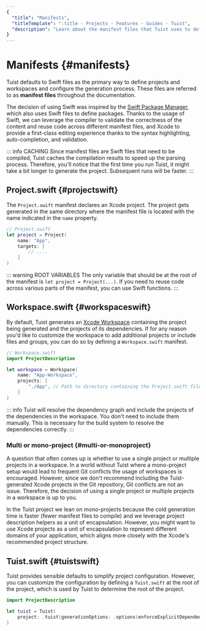 ```yaml
---
{
  "title": "Manifests",
  "titleTemplate": ":title · Projects · Features · Guides · Tuist",
  "description": "Learn about the manifest files that Tuist uses to define projects and workspaces and configure the generation process."
}
---
```

# Manifests {#manifests}

Tuist defaults to Swift files as the primary way to define projects and
workspaces and configure the generation process. These files are referred to as
**manifest files** throughout the documentation.

The decision of using Swift was inspired by the [Swift Package
Manager](https://www.swift.org/documentation/package-manager/), which also uses
Swift files to define packages. Thanks to the usage of Swift, we can leverage
the compiler to validate the correctness of the content and reuse code across
different manifest files, and Xcode to provide a first-class editing experience
thanks to the syntax highlighting, auto-completion, and validation.

::: info CACHING Since manifest files are Swift files that need to be compiled,
Tuist caches the compilation results to speed up the parsing process.
Therefore, you'll notice that the first time you run Tuist, it might take a
bit longer to generate the project. Subsequent runs will be faster.
:::

## Project.swift {#projectswift}

The
<LocalizedLink href="/references/project-description/structs/project">`Project.swift`</LocalizedLink>
manifest declares an Xcode project. The project gets generated in the same
directory where the manifest file is located with the name indicated in the
`name` property.

```swift
// Project.swift
let project = Project(
    name: "App",
    targets: [
        // ....
    ]
)
```


::: warning ROOT VARIABLES The only variable that should be at the root of the
manifest is `let project = Project(...)`. If you need to reuse code across
various parts of the manifest, you can use Swift functions.
:::

## Workspace.swift {#workspaceswift}

By default, Tuist generates an [Xcode
Workspace](https://developer.apple.com/documentation/xcode/projects-and-workspaces)
containing the project being generated and the projects of its dependencies. If
for any reason you'd like to customize the workspace to add additional projects
or include files and groups, you can do so by defining a
<LocalizedLink href="/references/project-description/structs/workspace">`Workspace.swift`</LocalizedLink>
manifest.

```swift
// Workspace.swift
import ProjectDescription

let workspace = Workspace(
    name: "App-Workspace",
    projects: [
        "./App", // Path to directory containing the Project.swift file
    ]
)
```

::: info Tuist will resolve the dependency graph and include the projects of
the dependencies in the workspace. You don't need to include them manually.
This is necessary for the build system to resolve the dependencies correctly.
:::

### Multi or mono-project {#multi-or-monoproject}

A question that often comes up is whether to use a single project or multiple
projects in a workspace. In a world without Tuist where a mono-project setup
would lead to frequent Git conflicts the usage of workspaces is encouraged.
However, since we don't recommend including the Tuist-generated Xcode projects
in the Git repository, Git conflicts are not an issue. Therefore, the decision
of using a single project or multiple projects in a workspace is up to you.

In the Tuist project we lean on mono-projects because the cold generation time
is faster (fewer manifest files to compile) and we leverage
<LocalizedLink href="/guides/features/projects/code-sharing">project description
helpers</LocalizedLink> as a unit of encapsulation. However, you might want to
use Xcode projects as a unit of encapsulation to represent different domains of
your application, which aligns more closely with the Xcode's recommended project
structure.

## Tuist.swift {#tuistswift}

Tuist provides
<LocalizedLink href="/contributors/principles.html#default-to-conventions">sensible
defaults</LocalizedLink> to simplify project configuration. However, you can
customize the configuration by defining a
<LocalizedLink href="/references/project-description/structs/tuist">`Tuist.swift`</LocalizedLink>
at the root of the project, which is used by Tuist to determine the root of the
project.

```swift
import ProjectDescription

let tuist = Tuist(
    project: .tuist(generationOptions: .options(enforceExplicitDependencies: true))
)
```
